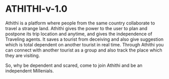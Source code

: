 # ATHITHI-v-1.0

Athithi is a platform where people from the same country collaborate to travel a strange land. Athithi gives the power to the user to plan and postpone its trip location and anytime, and gives the independence of 
Traveling agents.
It saves a tourist from deceiving and also give suggestion which is total dependent on another tourist in real time.
Through Athithi you can connect with another tourist as a group and also track the place which they are visiting.

So, why be dependent and scared, come to join Athithi and be an independent Millenials.
